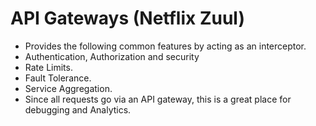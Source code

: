 # API Gateways (Netflix Zuul)
* Provides the following common features by acting as an interceptor.
* Authentication, Authorization and security
* Rate Limits.
* Fault Tolerance.
* Service Aggregation.
* Since all requests go via an API gateway, this is a great place for debugging and Analytics.
